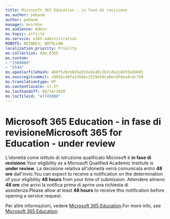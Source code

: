 ```yaml
---
title: Microsoft 365 Education - in fase di revisione
ms.author: pebaum
author: pebaum
manager: mnirkhe
ms.audience: Admin
ms.topic: article
ms.service: o365-administration
ROBOTS: NOINDEX, NOFOLLOW
localization_priority: Priority
ms.collection: Adm_O365
ms.custom:
- "1500009"
- "5544"
ms.openlocfilehash: 4b0f520cbb95eb53eb146c2b7cda2c8dfda5bb81
ms.sourcegitcommit: c6692ce0fa1358ec3529e59ca0ecdfdea4cdc759
ms.translationtype: HT
ms.contentlocale: it-IT
ms.lasthandoff: 09/14/2020
ms.locfileid: "47743000"
---
```

# <a name="microsoft-365-for-education---under-review"></a><span data-ttu-id="2eb2b-102">Microsoft 365 Education - in fase di revisione</span><span class="sxs-lookup"><span data-stu-id="2eb2b-102">Microsoft 365 for Education - under review</span></span>

<span data-ttu-id="2eb2b-103">L'idoneità come istituto di istruzione qualificato Microsoft è **in fase di revisione**.</span><span class="sxs-lookup"><span data-stu-id="2eb2b-103">Your eligibility as a Microsoft Qualified Academic Institute is **under review**.</span></span> <span data-ttu-id="2eb2b-104">La decisione relativa all'idoneità verrà comunicata entro **48 ore** dall'invio.</span><span class="sxs-lookup"><span data-stu-id="2eb2b-104">You can expect to receive a notification on the determination of your eligibility **48 hours** from your time of submission.</span></span> <span data-ttu-id="2eb2b-105">Attendere almeno **48 ore** che arrivi la notifica prima di aprire una richiesta di assistenza.</span><span class="sxs-lookup"><span data-stu-id="2eb2b-105">Please allow at least **48 hours** to receive this notification before opening a service request.</span></span>

<span data-ttu-id="2eb2b-106">Per altre informazioni, vedere [Microsoft 365 Education](https://www.microsoft.com/education/buy-license/microsoft365).</span><span class="sxs-lookup"><span data-stu-id="2eb2b-106">For more info, see [Microsoft 365 Education](https://www.microsoft.com/education/buy-license/microsoft365).</span></span>
